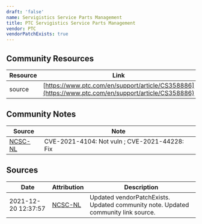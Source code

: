 ```yaml
---
draft: 'false'
name: Servigistics Service Parts Management
title: PTC Servigistics Service Parts Management
vendor: PTC
vendorPatchExists: true
---
```



## Community Resources
| Resource | Link |
| --- | --- |
| source | [https://www.ptc.com/en/support/article/CS358886](https://www.ptc.com/en/support/article/CS358886) |

## Community Notes
| Source | Note |
| --- | --- |
| [NCSC-NL](https://github.com/NCSC-NL/log4shell/blob/main/software/README.md) | CVE-2021-4104: Not vuln ; CVE-2021-44228: Fix </ul> |

## Sources
| Date | Attribution | Description |
| --- | --- | --- |
| 2021-12-20 12:37:57 | [NCSC-NL](https://github.com/NCSC-NL/log4shell/blob/main/software/README.md) | Updated vendorPatchExists. Updated community note. Updated community link source.  |
